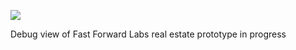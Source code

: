 ![](https://db-feed.s3.amazonaws.com/legacy/Screen_Shot_2016-08-02_at_5_38_47_PM-1470173971300.png)

Debug view of Fast Forward Labs real estate prototype in progress

